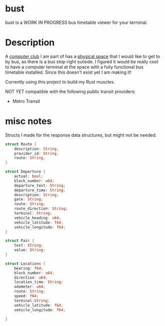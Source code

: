 # bust

bust is a WORK IN PROGRESS bus timetable viewer for your terminal.

# Description

A [computer club](https://cyberia.club) I am part of has a [physical space](https://layerze.ro) that I would like to get to by bus, as there is a bus stop right outside. I figured it would be really cool to have a computer terminal at the space with a fully functional bus timetable installed. Since this doesn't exist yet I am making it!

Currently using this project to build my Rust muscles.

NOT YET compatible with the following public transit providers:
* Metro Transit


# misc notes

Structs I made for the response data structures, but might not be needed.

```rust
struct Route {
    description: String,
    provider_id: String,
    route: String,
}

struct Departure {
    actual: bool;
    block_number: u64;
    departure_text: String;
    departure_time: String;
    description: String;
    gate: String;
    route: String;
    route_direction: String;
    terminal: String;
    vehicle_heading: u64;
    vehicle_latitude: f64;
    vehicle_longitude: f64;
}

struct Pair {
    text: String;
    value: String;
}

struct Locations {
    bearing: f64;
	block_number: u64;
	direction: u64;
	location_time: String;
	odometer: u64;
	route: String;
	speed: f64;
	terminal:String;
	vehicle_latitude: f64;
	vehicle_longitude: f64;

}
```


